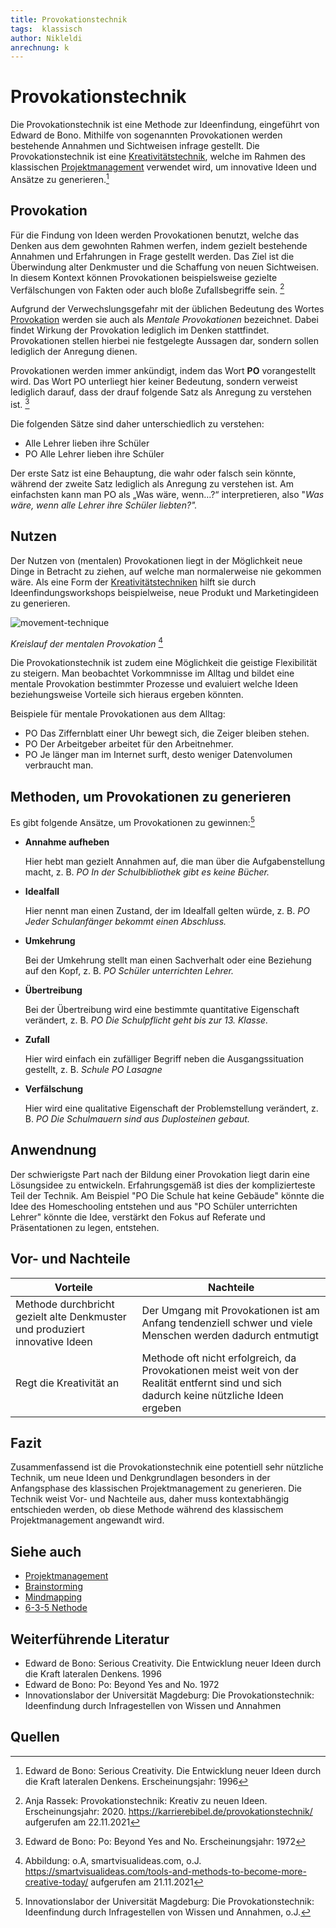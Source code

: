 ```yaml
---
title: Provokationstechnik
tags:  klassisch
author: Nikleldi
anrechnung: k 
---
```


# Provokationstechnik


Die Provokationstechnik ist eine Methode zur Ideenfindung, eingeführt von Edward de Bono. Mithilfe von sogenannten Provokationen werden bestehende Annahmen und Sichtweisen infrage gestellt.
Die Provokationstechnik ist eine [Kreativitätstechnik](https://de.wikipedia.org/wiki/Kreativit%C3%A4tstechniken), welche im Rahmen des klassischen [Projektmanagement](https://github.com/ManagingProjectsSuccessfully/ManagingProjectsSuccessfully.github.io/blob/main/kb/Projektmanagement.md) verwendet wird, um innovative Ideen und Ansätze zu generieren.[^1]

## Provokation

Für die Findung von Ideen werden Provokationen benutzt, welche das Denken aus dem gewohnten Rahmen werfen, indem gezielt bestehende Annahmen und Erfahrungen in Frage gestellt werden. 
Das Ziel ist die Überwindung alter Denkmuster und die Schaffung von neuen Sichtweisen. 
In diesem Kontext können Provokationen beispielsweise gezielte Verfälschungen von Fakten oder auch bloße Zufallsbegriffe sein. [^2] 

Aufgrund der Verwechslungsgefahr mit der üblichen Bedeutung des Wortes [Provokation](https://de.wikipedia.org/wiki/Provokation) werden sie auch als *Mentale Provokationen* bezeichnet. 
Dabei findet Wirkung der Provokation lediglich im Denken stattfindet.
Provokationen stellen hierbei nie festgelegte Aussagen dar, sondern sollen lediglich der Anregung dienen. 

Provokationen werden immer ankündigt, indem das Wort **PO** vorangestellt wird. 
Das Wort PO unterliegt hier keiner Bedeutung, sondern verweist lediglich darauf, dass der drauf folgende Satz als Anregung zu verstehen ist. [^3]

Die folgenden Sätze sind daher unterschiedlich zu verstehen:

* Alle Lehrer lieben ihre Schüler
* PO Alle Lehrer lieben ihre Schüler

Der erste Satz ist eine Behauptung, die wahr oder falsch sein könnte, während der zweite Satz lediglich als Anregung zu verstehen ist. 
Am einfachsten kann man PO als „Was wäre, wenn…?“ interpretieren, also
"*Was wäre, wenn alle Lehrer ihre Schüler liebten?".*

## Nutzen

Der Nutzen von (mentalen) Provokationen liegt in der Möglichkeit neue Dinge in Betracht zu ziehen, auf welche man normalerweise nie gekommen wäre. 
Als eine Form der [Kreativitätstechniken](https://de.wikipedia.org/wiki/Kreativit%C3%A4tstechniken) hilft sie durch Ideenfindungsworkshops beispielweise, neue Produkt und Marketingideen zu generieren.


![movement-technique](https://user-images.githubusercontent.com/92984346/143011134-748857c9-a40e-480c-9b88-bfc51285b270.png)

*Kreislauf der mentalen Provokation* [^5]




Die Provokationstechnik ist zudem eine Möglichkeit die geistige Flexibilität zu steigern. Man beobachtet Vorkommnisse im Alltag und  bildet eine mentale Provokation bestimmter Prozesse und evaluiert welche Ideen beziehungsweise Vorteile sich hieraus ergeben könnten.

Beispiele für mentale Provokationen aus dem Alltag:

* PO Das Ziffernblatt einer Uhr bewegt sich, die Zeiger bleiben stehen.
* PO Der Arbeitgeber arbeitet für den Arbeitnehmer.
* PO Je länger man im Internet surft, desto weniger Datenvolumen verbraucht man.



## Methoden, um Provokationen zu generieren

Es gibt folgende Ansätze, um Provokationen zu gewinnen:[^4]


* **Annahme aufheben**

  Hier hebt man gezielt Annahmen auf, die man über die Aufgabenstellung macht, z. B. *PO In der Schulbibliothek gibt es keine Bücher.*

* **Idealfall**

  Hier nennt man einen Zustand, der im Idealfall gelten würde, z. B. *PO Jeder Schulanfänger bekommt einen Abschluss.*

* **Umkehrung**

   Bei der Umkehrung stellt man einen Sachverhalt oder eine Beziehung auf den Kopf, z. B. *PO Schüler unterrichten Lehrer.*

* **Übertreibung**

  Bei der Übertreibung wird eine bestimmte quantitative Eigenschaft verändert, z. B. *PO Die Schulpflicht geht bis zur 13. Klasse.*

* **Zufall**

  Hier wird einfach ein zufälliger Begriff neben die Ausgangssituation gestellt, z. B. *Schule PO Lasagne*

* **Verfälschung**

  Hier wird eine qualitative Eigenschaft der Problemstellung verändert, z. B. *PO Die Schulmauern sind aus Duplosteinen gebaut.*


## Anwendnung 
   
Der schwierigste Part nach der Bildung einer Provokation liegt darin eine Lösungsidee zu entwickeln. 
Erfahrungsgemäß ist dies der komplizierteste Teil der Technik. 
Am Beispiel "PO Die Schule hat keine Gebäude" könnte die Idee des Homeschooling entstehen und aus "PO Schüler unterrichten Lehrer" könnte die Idee, verstärkt den Fokus auf Referate und Präsentationen zu legen, entstehen.


## Vor- und Nachteile

| Vorteile      | Nachteile     |
| ------------- | ------------- |
| Methode durchbricht gezielt alte Denkmuster und produziert innovative Ideen| Der Umgang mit Provokationen ist am Anfang tendenziell schwer und viele Menschen werden dadurch entmutigt  |
| Regt die Kreativität an  | Methode oft nicht erfolgreich, da Provokationen meist weit von der Realität entfernt sind und sich dadurch keine nützliche Ideen ergeben  |

## Fazit

Zusammenfassend ist die Provokationstechnik eine potentiell sehr nützliche Technik, um neue Ideen und Denkgrundlagen besonders in der Anfangsphase des klassischen Projektmanagement zu generieren. Die Technik weist Vor- und Nachteile aus, daher muss kontextabhängig entschieden werden, ob diese Methode während des klassischem Projektmanagement angewandt wird.


## Siehe auch

* [Projektmanagement](https://github.com/ManagingProjectsSuccessfully/ManagingProjectsSuccessfully.github.io/blob/main/kb/Projektmanagement.md)
* [Brainstorming](https://github.com/ManagingProjectsSuccessfully/ManagingProjectsSuccessfully.github.io/blob/main/kb/Brainstorming.md)
* [Mindmapping](https://github.com/ManagingProjectsSuccessfully/ManagingProjectsSuccessfully.github.io/blob/main/kb/Mindmapping.md)
* [6-3-5 Nethode](https://github.com/ManagingProjectsSuccessfully/ManagingProjectsSuccessfully.github.io/blob/main/kb/6_3_5_Methode.md)

## Weiterführende Literatur

* Edward de Bono: Serious Creativity. Die Entwicklung neuer Ideen durch die Kraft lateralen Denkens. 1996
* Edward de Bono: Po: Beyond Yes and No. 1972
* Innovationslabor der Universität Magdeburg: Die Provokationstechnik: Ideenfindung durch Infragestellen von Wissen und Annahmen


## Quellen

[^1]: Edward de Bono: Serious Creativity. Die Entwicklung neuer Ideen durch die Kraft lateralen Denkens. Erscheinungsjahr: 1996
[^2]: Anja Rassek: Provokationstechnik: Kreativ zu neuen Ideen. Erscheinungsjahr: 2020. https://karrierebibel.de/provokationstechnik/ aufgerufen am 22.11.2021
[^3]: Edward de Bono: Po: Beyond Yes and No. Erscheinungsjahr: 1972
[^4]: Innovationslabor der Universität Magdeburg: Die Provokationstechnik: Ideenfindung durch Infragestellen von Wissen und Annahmen, o.J. 
[^5]: Abbildung: o.A, smartvisualideas.com, o.J. https://smartvisualideas.com/tools-and-methods-to-become-more-creative-today/ aufgerufen am 21.11.2021
